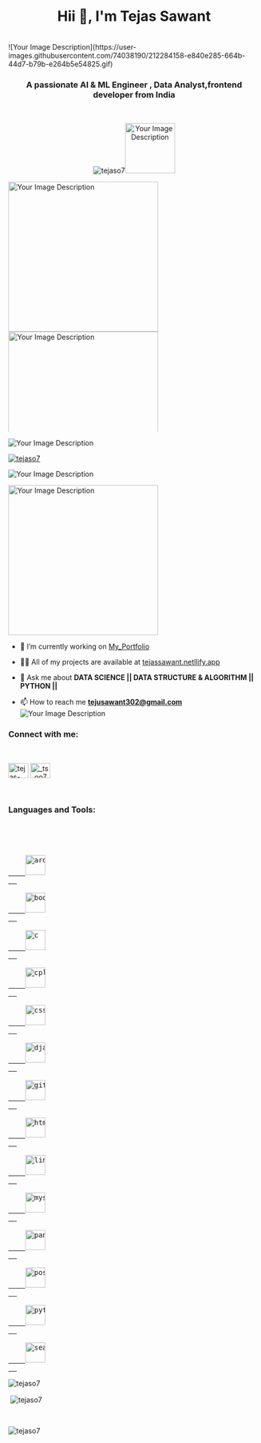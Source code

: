 <h1 align="center">Hii 👋, I'm <b>Tejas Sawant</b></h1> <br>
![Your Image Description](https://user-images.githubusercontent.com/74038190/212284158-e840e285-664b-44d7-b79b-e264b5e54825.gif)

<h3 align="center">A passionate AI & ML Engineer , Data Analyst,frontend developer from India</h3><br>
<p align="center"> <img src="https://komarev.com/ghpvc/?username=tejaso7&label=Profile%20views&color=0e75b6&style=flat" alt="tejaso7" /><img src="https://user-images.githubusercontent.com/74038190/212257472-08e52665-c503-4bd9-aa20-f5a4dae769b5.gif" alt="Your Image Description" width="100">
 </p>
 
<div style="height: 500px; overflow-y: auto;">
<img src="https://media.giphy.com/media/3iyKHMIKg5VWG6qHUm/giphy.gif" alt="Your Image Description" width="300" />
<img src="https://user-images.githubusercontent.com/74038190/218265814-3084a4ba-809c-4135-afc0-8685d0f634b3.gif" alt="Your Image Description" width="300" />
</div>


![Your Image Description](https://user-images.githubusercontent.com/74038190/212284115-f47cd8ff-2ffb-4b04-b5bf-4d1c14c0247f.gif)

<p align="left"> <a href="https://github.com/ryo-ma/github-profile-trophy"><img src="https://github-profile-trophy.vercel.app/?username=tejaso7" alt="tejaso7" /></a> </p>

![Your Image Description](https://user-images.githubusercontent.com/74038190/212284115-f47cd8ff-2ffb-4b04-b5bf-4d1c14c0247f.gif)

<img src="https://user-images.githubusercontent.com/74038190/229223156-0cbdaba9-3128-4d8e-8719-b6b4cf741b67.gif" alt="Your Image Description" width="300" />

 
 






- 🔭 I’m currently working on [My_Portfolio](https://tejassawantportfolio.vercel.app/)

- 👨‍💻 All of my projects are available at [tejassawant.netllify.app](tejassawant.netllify.app)

- 💬 Ask me about **DATA SCIENCE || DATA STRUCTURE & ALGORITHM || PYTHON ||**

- 📫 How to reach me **tejusawant302@gmail.com**
  <br>
  ![Your Image Description](https://user-images.githubusercontent.com/74038190/212284115-f47cd8ff-2ffb-4b04-b5bf-4d1c14c0247f.gif)


<h3 align="left">Connect with me:</h3><br>
<p align="left">
<a href="https://linkedin.com/in/tejas-sawant-3a9b5820b" target="blank"><img align="center" src="https://raw.githubusercontent.com/rahuldkjain/github-profile-readme-generator/master/src/images/icons/Social/linked-in-alt.svg" alt="tejas-sawant-3a9b5820b" height="30" width="40" /></a>
<a href="https://instagram.com/_ts_oo7_" target="blank"><img align="center" src="https://raw.githubusercontent.com/rahuldkjain/github-profile-readme-generator/master/src/images/icons/Social/instagram.svg" alt="_ts_oo7_" height="30" width="40" /></a>
</p>


<br>

<h3 align="left">Languages and Tools:</h3>
<br>
<br>
<pre align="left">
  <a href="https://www.arduino.cc/" target="_blank" rel="noreferrer">
    <img src="URL_TO_ARDUINO_IMAGE" alt="arduino" width="40" height="40"/>
  </a>
  <a href="https://getbootstrap.com" target="_blank" rel="noreferrer">
    <img src="URL_TO_BOOTSTRAP_IMAGE" alt="bootstrap" width="40" height="40"/>
  </a>
  <a href="https://www.cprogramming.com/" target="_blank" rel="noreferrer">
    <img src="URL_TO_C_IMAGE" alt="c" width="40" height="40"/>
  </a>
  <a href="https://www.w3schools.com/cpp/" target="_blank" rel="noreferrer">
    <img src="URL_TO_CPLUSPLUS_IMAGE" alt="cplusplus" width="40" height="40"/>
  </a>
  <a href="https://www.w3schools.com/css/" target="_blank" rel="noreferrer">
    <img src="URL_TO_CSS3_IMAGE" alt="css3" width="40" height="40"/>
  </a>
  <a href="https://www.djangoproject.com/" target="_blank" rel="noreferrer">
    <img src="URL_TO_DJANGO_IMAGE" alt="django" width="40" height="40"/>
  </a>
  <a href="https://git-scm.com/" target="_blank" rel="noreferrer">
    <img src="URL_TO_GIT_IMAGE" alt="git" width="40" height="40"/>
  </a>
  <a href="https://www.w3.org/html/" target="_blank" rel="noreferrer">
    <img src="URL_TO_HTML5_IMAGE" alt="html5" width="40" height="40"/>
  </a>
  <a href="https://www.linux.org/" target="_blank" rel="noreferrer">
    <img src="URL_TO_LINUX_IMAGE" alt="linux" width="40" height="40"/>
  </a>
  <a href="https://www.mysql.com/" target="_blank" rel="noreferrer">
    <img src="URL_TO_MYSQL_IMAGE" alt="mysql" width="40" height="40"/>
  </a>
  <a href="https://pandas.pydata.org/" target="_blank" rel="noreferrer">
    <img src="URL_TO_PANDAS_IMAGE" alt="pandas" width="40" height="40"/>
  </a>
  <a href="https://www.postgresql.org" target="_blank" rel="noreferrer">
    <img src="URL_TO_POSTGRESQL_IMAGE" alt="postgresql" width="40" height="40"/>
  </a>
  <a href="https://www.python.org" target="_blank" rel="noreferrer">
    <img src="URL_TO_PYTHON_IMAGE" alt="python" width="40" height="40"/>
  </a>
  <a href="https://seaborn.pydata.org/" target="_blank" rel="noreferrer">
    <img src="URL_TO_SEABORN_IMAGE" alt="seaborn" width="40" height="40"/>
  </a>
</pre>



<p><img align="left" src="https://github-readme-stats.vercel.app/api/top-langs?username=tejaso7&show_icons=true&locale=en&layout=compact" alt="tejaso7" /></p><br>

<p>&nbsp;<img align="center" src="https://github-readme-stats.vercel.app/api?username=tejaso7&show_icons=true&locale=en" alt="tejaso7" /></p><br>

<p><img align="center" src="https://github-readme-streak-stats.herokuapp.com/?user=tejaso7&" alt="tejaso7" /></p>

